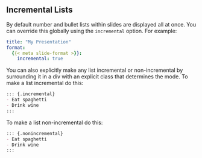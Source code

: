 ## Incremental Lists

By default number and bullet lists within slides are displayed all at once. You can override this globally using the `incremental` option. For example:

```{.yaml code-preview="examples/incremental-lists-1.qmd"}
title: "My Presentation"
format:
  {{< meta slide-format >}}:
    incremental: true   
```

You can also explicitly make any list incremental or non-incremental by surrounding it in a div with an explicit class that determines the mode. To make a list incremental do this:

```{.markdown code-preview="examples/incremental-lists-2.qmd"}
::: {.incremental}
- Eat spaghetti
- Drink wine
:::
```

To make a list non-incremental do this:

```{.markdown code-preview="examples/incremental-lists-3.qmd"}
::: {.nonincremental}
- Eat spaghetti
- Drink wine
:::
```

